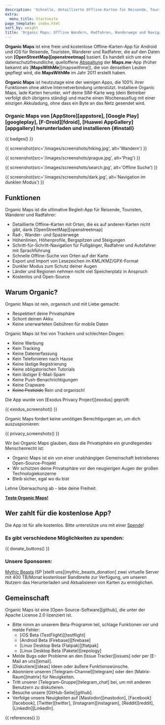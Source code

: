 ```yaml
---
description: 'Schnelle, detaillierte Offline-Karten für Reisende, Touristen, Autofahrer, Wanderer und Radfahrer, erstellt von den Gründern der MapsWithMe-App (Maps.Me).'
extra:
  menu_title: Startseite
page_template: index.html
sort_by: weight
title: 'Organic Maps: Offline Wandern, Radfahren, Wanderwege und Navigation'
---
```


**Organic Maps** ist eine freie und kostenlose Offline-Karten-App für Android und iOS für Reisende, Touristen, Wanderer und Radfahrer, die auf den Daten von **[OpenStreetMap][openstreetmap]** basiert. Es handelt sich um eine datenschutzfreundliche, quelloffene [Abspaltung][fork] der **Maps.me**-App (früher bekannt als [**MapsWithMe**][mapswithme]), die von denselben Leuten gepflegt wird, die **MapsWithMe** im Jahr 2011 erstellt haben.

**Organic Maps** ist heutzutage eine der wenigen Apps, die 100% ihrer Funktionen ohne aktive Internetverbindung unterstützt. Installiere Organic Maps, lade Karten herunter, wirf deine SIM-Karte weg (dein Betreiber verfolgt dich übrigens ständig) und mache einen Wochenausflug mit einer einzigen Akkuladung, ohne dass ein Byte an das Netz gesendet wird.

### Organic Maps von [AppStore][appstore], [Google Play][googleplay], [F-Droid][fdroid], [Huawei AppGallery][appgallery] herunterladen und installieren {#install}

{{ badges() }}

{{ screenshot(src='/images/screenshots/hiking.jpg', alt='Wandern') }}

{{ screenshot(src='/images/screenshots/prague.jpg', alt='Prag') }}

{{ screenshot(src='/images/screenshots/search.jpg', alt='Offline Suche') }}

{{ screenshot(src='/images/screenshots/dark.jpg', alt='Navigation im dunklen
Modus') }}

## Funktionen

Organic Maps ist die ultimative Begleit-App für Reisende, Touristen,
Wanderer und Radfahrer:

- Detaillierte Offline-Karten mit Orten, die es auf anderen Karten nicht
  gibt, dank [OpenStreetMap][openstreetmap]
- Rad-, Wander- und Spazierwege
- Höhenlinien, Höhenprofile, Bergspitzen und Steigungen
- Schritt-für-Schritt-Navigation für Fußgänger, Radfahrer und Autofahrer mit
  Sprachführung
- Schnelle Offline-Suche von Orten auf der Karte
- Export und Import von Lesezeichen im KML/KMZ/GPX-Format
- Dunkler Modus zum Schutz deiner Augen
- Länder und Regionen nehmen nicht viel Speicherplatz in Anspruch
- Kostenlos und Open-Source

## Warum Organic?

Organic Maps ist rein, organisch und mit Liebe gemacht:

- Respektiert deine Privatsphäre
- Schont deinen Akku
- Keine unerwarteten Gebühren für mobile Daten

Organic Maps ist frei von Trackern und schlechten Dingen:

- Keine Werbung
- Kein Tracking
- Keine Datenerfassung
- Kein Telefonieren nach Hause
- Keine lästige Registrierung
- Keine obligatorischen Tutorials
- Kein lästiger E-Mail-Spam
- Keine Push-Benachrichtigungen
- Keine Crapware
- ~~Keine Pestizide~~ Rein und organisch!

Die App wurde von [Exodus Privacy Project][exodus] geprüft:

{{ exodus_screenshot() }}

Organic Maps fordert keine unnötigen Berechtigungen an, um dich
auszuspionieren:

{{ privacy_screenshots() }}

Wir bei Organic Maps glauben, dass die Privatsphäre ein grundlegendes
Menschenrecht ist:

- Organic Maps ist ein von einer unabhängigen Gemeinschaft betriebenes
  Open-Source-Projekt
- Wir schützen deine Privatsphäre vor den neugierigen Augen der großen
  Technologiekonzerne
- Bleib sicher, egal wo du bist

Lehne Überwachung ab - lebe deine Freiheit.

**[Teste Organic Maps!](#install)**

## Wer zahlt für die kostenlose App?

Die App ist für alle kostenlos. Bitte unterstütze uns mit einer
[Spende](@/donate/index.de.md)!

### Es gibt verschiedene Möglichkeiten zu spenden:

{{ donate_buttons() }}

### Unsere Sponsoren:

[Mythic Beasts](https://www.mythic-beasts.com/) ISP [stellt
uns][mythic_beasts_donation] zwei virtuelle Server mit 400 TB/Monat
kostenloser Bandbreite zur Verfügung, um unseren Nutzern das Herunterladen
und Aktualisieren von Karten zu ermöglichen.

## Gemeinschaft

Organic Maps ist eine [Open-Source-Software][github], die unter der Apache
License 2.0 lizenziert ist.

- Bitte nimm an unserem Beta-Programm teil, schlage Funktionen vor und melde
  Fehler:
  * [iOS Beta (TestFlight)][testflight]
  * [Android Beta (Firebase)][firebase]
  * [Linux Desktop Beta (Flatpak)][flatpak]
  * [Linux Desktop Beta (Pakete)][repology]
- Melde Bugs oder Probleme an den [Issue Tracker][issues] oder per [E-Mail
  an uns][email].
- [Diskutiere][ideas] Ideen oder äußere Funktionswünsche.
- Abonniere unseren [Telegram-Channel][telegram] oder den
  [Matrix-Raum][matrix] für Neuigkeiten.
- Tritt unserer [Telegram-Gruppe][telegram_chat] bei, um mit anderen
  Benutzern zu diskutieren.
- Besuche unsere [GitHub-Seite][github].
- Verfolge unsere Neuigkeiten auf [Mastodon][mastodon],
  [Facebook][facebook], [Twitter][twitter], [Instagram][instagram],
  [Reddit][reddit], [LinkedIn][LinkedIn].

[fork]: https://de.wikipedia.org/wiki/Abspaltung_(Softwareentwicklung)

{{ references() }}
